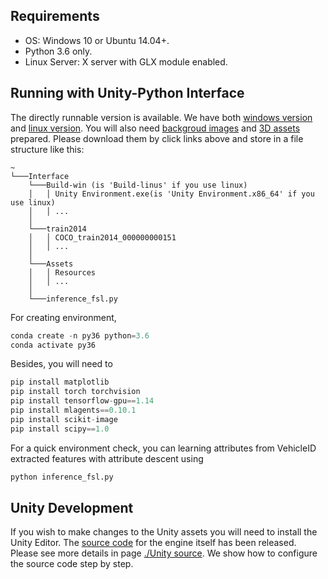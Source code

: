 

## Requirements

* OS: Windows 10 or Ubuntu 14.04+. 
* Python 3.6 only.
* Linux Server: X server with GLX module enabled.

## Running with Unity-Python Interface

The directly runnable version is available. We have both [windows version](https://drive.google.com/file/d/1ympcEZ8cYyq6rsJ4T1FM9fRKzuCV0_n3/view?usp=sharing) and [linux version](https://drive.google.com/file/d/1vXd5wyKvA4EJ7JwhK4DS7CqccC8U7Q6k/view?usp=sharing). You will also need [backgroud images](https://drive.google.com/file/d/1_hm088938cvUIK1TcotH50nmKjXTCbSL/view?usp=sharing) and [3D assets](https://drive.google.com/file/d/1EAgnQLM3P2uwq4AafkarO_GWGrAXqJcW/view?usp=sharing) prepared. Please download them by click links above and store in a file structure like this: 

```
~
└───Interface
    └───Build-win (is 'Build-linus' if you use linux)
    │   │ Unity Environment.exe(is 'Unity Environment.x86_64' if you use linux)
    │   │ ...
    │
    └───train2014
    │   │ COCO_train2014_000000000151
    │   │ ...
    │
    └───Assets
    │   │ Resources
    │   │ ...
    │
    └───inference_fsl.py
```

For creating environment,

```python
conda create -n py36 python=3.6
conda activate py36
```

Besides, you will need to 

```python
pip install matplotlib
pip install torch torchvision
pip install tensorflow-gpu==1.14
pip install mlagents==0.10.1
pip install scikit-image
pip install scipy==1.0
```
For a quick environment check, you can learning attributes from VehicleID extracted features with attribute descent using

```python
python inference_fsl.py
```

## Unity Development

If you wish to make changes to the Unity assets you will need to install the Unity Editor. The [source code](https://drive.google.com/file/d/1LIYmYmK0jh2V-Bj0CD7BHATK9xRhA7Pb/view?usp=sharing) for the engine itself has been released. Please see more details in page [./Unity source](https://github.com/yorkeyao/Automated-Retail-Checkout/tree/main/3D%20Models%20and%20Unity%20Source). We show how to configure the source code step by step. 





